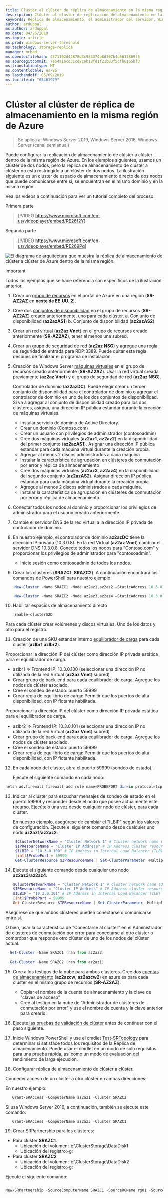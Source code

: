 ```yaml
---
title: Clúster al clúster de réplica de almacenamiento en la misma región de Azure
description: Clúster al clúster de replicación de almacenamiento en la misma región de Azure
keywords: Réplica de almacenamiento, el administrador del servidor, Windows Server, Azure, clúster, la misma región
author: arduppal
ms.author: arduppal
ms.date: 04/26/2019
ms.topic: article
ms.prod: windows-server-threshold
ms.technology: storage-replica
manager: mchad
ms.openlocfilehash: 4371192d44878d3c953374b8d307b4d5612869f5
ms.sourcegitcommit: 7e54a1bcd31cd2c6b18fd1f21b03f5cfb6165bf3
ms.translationtype: MT
ms.contentlocale: es-ES
ms.lasthandoff: 05/09/2019
ms.locfileid: "65461979"
---
```

# <a name="cluster-to-cluster-storage-replica-within-the-same-region-in-azure"></a>Clúster al clúster de réplica de almacenamiento en la misma región de Azure

> Se aplica a: Windows Server 2019, Windows Server 2016, Windows Server (canal semianual)

Puede configurar la replicación de almacenamiento de clúster a clúster dentro de la misma región de Azure. En los ejemplos siguientes, usamos un clúster de dos nodos, pero la réplica de almacenamiento de clúster a clúster no está restringido a un clúster de dos nodos. La ilustración siguiente es un clúster de espacio de almacenamiento directo de dos nodos que puede comunicarse entre sí, se encuentran en el mismo dominio y en la misma región.

Vea los vídeos a continuación para ver un tutorial completo del proceso.

Primera parte
> [!VIDEO https://www.microsoft.com/en-us/videoplayer/embed/RE26f2Y]

Segunda parte
> [!VIDEO https://www.microsoft.com/en-us/videoplayer/embed/RE269Pq]

![El diagrama de arquitectura que muestra la réplica de almacenamiento de clúster a clúster de Azure dentro de la misma región.](media\Cluster-to-cluster-azure-one-region\architecture.png)
> [!IMPORTANT]
> Todos los ejemplos que se hace referencia son específicos de la ilustración anterior.

1. Crear un [grupo de recursos](https://ms.portal.azure.com/#create/Microsoft.ResourceGroup) en el portal de Azure en una región (**SR-AZ2AZ** en **oeste de EE.UU. 2**). 
2. Cree dos [conjuntos de disponibilidad](https://ms.portal.azure.com/#create/Microsoft.AvailabilitySet-ARM) en el grupo de recursos (**SR-AZ2AZ**) creado anteriormente, uno para cada clúster. 
    a. Conjunto de disponibilidad (**az2azAS1**) b. Conjunto de disponibilidad (**az2azAS2**)
3. Crear un [red virtual](https://ms.portal.azure.com/#create/Microsoft.VirtualNetwork-ARM) (**az2az Vnet**) en el grupo de recursos creado anteriormente (**SR-AZ2AZ**), tener al menos una subred. 
4. Crear un [grupo de seguridad de red](https://ms.portal.azure.com/#create/Microsoft.NetworkSecurityGroup-ARM) (**az2az NSG**) y agregue una regla de seguridad de entrada para RDP:3389. Puede quitar esta regla después de finalizar el programa de instalación. 
5. Creación de Windows Server [máquinas virtuales](https://ms.portal.azure.com/#create/Microsoft.WindowsServer2016Datacenter-ARM) en el grupo de recursos creado anteriormente (**SR-AZ2AZ**). Usar la red virtual creada previamente (**az2az Vnet**) y el grupo de seguridad de red (**az2az NSG**). 
   
   Controlador de dominio (**az2azDC**). Puede elegir crear un tercer conjunto de disponibilidad para el controlador de dominio o agregar el controlador de dominio en uno de los dos conjuntos de disponibilidad. Si va a agregar al conjunto de disponibilidad creado para los dos clústeres, asignar, una dirección IP pública estándar durante la creación de máquinas virtuales. 
   - Instalar servicio de dominio de Active Directory.
   - Crear un dominio (Contoso.com)
   - Crear un usuario con privilegios de administrador (contosoadmin) 
   - Cree dos máquinas virtuales (**az2az1**, **az2az2**) en la disponibilidad del primer conjunto (**az2azAS1**). Asignar una dirección IP pública estándar para cada máquina virtual durante la creación propia.
   - Agregar al menos 2 discos administrados a cada máquina
   - Instalar la característica de agrupación en clústeres de conmutación por error y réplica de almacenamiento
   - Cree dos máquinas virtuales (**az2az3**, **az2az4**) en la disponibilidad del segundo conjunto (**az2azAS2**). Asignar dirección IP pública estándar para cada máquina virtual durante la creación propia. 
   - Agregue al menos 2 discos administrados a cada máquina. 
   - Instalar la característica de agrupación en clústeres de conmutación por error y réplica de almacenamiento. 
   
6. Conectar todos los nodos al dominio y proporcionar los privilegios de administrador para el usuario creado anteriormente. 

7. Cambie el servidor DNS de la red virtual a la dirección IP privada de controlador de dominio. 
8. En nuestro ejemplo, el controlador de dominio **az2azDC** tiene la dirección IP privada (10.3.0.8). En la red Virtual (**az2az Vnet**) cambiar el servidor DNS 10.3.0.8. Conecte todos los nodos para "Contoso.com" y proporcionar los privilegios de administrador para "contosoadmin".
   - Inicie sesión como contosoadmin de todos los nodos. 
    
9. Crear los clústeres (**SRAZC1**, **SRAZC2**). A continuación encontrará los comandos de PowerShell para nuestro ejemplo
```PowerShell
    New-Cluster -Name SRAZC1 -Node az2az1,az2az2 –StaticAddress 10.3.0.100
```
```PowerShell
    New-Cluster -Name SRAZC2 -Node az2az3,az2az4 –StaticAddress 10.3.0.101
```
10. Habilitar espacios de almacenamiento directo
```PowerShell
    Enable-clusterS2D
```   
   
   Para cada clúster crear volúmenes y discos virtuales. Uno de los datos y otro para el registro. 
   
11. Creación de una SKU estándar interno [equilibrador de carga](https://ms.portal.azure.com/#create/Microsoft.LoadBalancer-ARM) para cada clúster (**azlbr1**,**azlbr2**). 
   
   Proporcionar la dirección IP del clúster como dirección IP privada estática para el equilibrador de carga.
   - azlbr1 => Frontend IP: 10.3.0.100 (seleccionar una dirección IP no utilizada de la red Virtual (**az2az Vnet**) subred)
   - Crear grupo de back-end para cada equilibrador de carga. Agregue los nodos de clúster asociado.
   - Cree el sondeo de estado: puerto 59999
   - Crear regla de equilibrio de carga: Permitir que los puertos de alta disponibilidad, con IP flotante habilitada. 
   
   Proporcionar la dirección IP del clúster como dirección IP privada estática para el equilibrador de carga.
   - azlbr2 => Frontend IP: 10.3.0.101 (seleccionar una dirección IP no utilizada de la red Virtual (**az2az Vnet**) subred)
   - Crear grupo de back-end para cada equilibrador de carga. Agregue los nodos de clúster asociado.
   - Cree el sondeo de estado: puerto 59999
   - Crear regla de equilibrio de carga: Permitir que los puertos de alta disponibilidad, con IP flotante habilitada. 
   
12. En cada nodo del clúster, abra el puerto 59999 (sondeo de estado). 
   
    Ejecute el siguiente comando en cada nodo:
```PowerShell
netsh advfirewall firewall add rule name=PROBEPORT dir=in protocol=tcp action=allow localport=59999 remoteip=any profile=any 
```   
13. Indicar al clúster para escuchar mensajes de sondeo de estado en el puerto 59999 y responder desde el nodo que posee actualmente este recurso. Ejecútelo una vez desde cualquier nodo de clúster, para cada clúster. 
    
    En nuestro ejemplo, asegúrese de cambiar el "ILBIP" según los valores de configuración. Ejecute el siguiente comando desde cualquier uno nodo **az2az1**/**az2az2**:

    ```PowerShell
     $ClusterNetworkName = "Cluster Network 1" # Cluster network name (Use Get-ClusterNetwork on Windows Server 2012 or higher to find the name. And use Get-ClusterResource to find the IPResourceName).
     $IPResourceName = "Cluster IP Address" # IP Address cluster resource name.
     $ILBIP = "10.3.0.100" # IP Address in Internal Load Balancer (ILB) - The static IP address for the load balancer configured in the Azure portal.
     [int]$ProbePort = 59999
     Get-ClusterResource $IPResourceName | Set-ClusterParameter -Multiple @{"Address"="$ILBIP";"ProbePort"=$ProbePort;"SubnetMask"="255.255.255.255";"Network"="$ClusterNetworkName";”ProbeFailureThreshold”=5;"EnableDhcp"=0}
    ```

14. Ejecute el siguiente comando desde cualquier uno nodo **az2az3**/**az2az4**. 

    ```PowerShell
    $ClusterNetworkName = "Cluster Network 1" # Cluster network name (Use Get-ClusterNetwork on Windows Server 2012 or higher to find the name. And use Get-ClusterResource to find the IPResourceName).
    $IPResourceName = "Cluster IP Address" # IP Address cluster resource name.
    $ILBIP = "10.3.0.101" # IP Address in Internal Load Balancer (ILB) - The static IP address for the load balancer configured in the Azure portal.
    [int]$ProbePort = 59999
    Get-ClusterResource $IPResourceName | Set-ClusterParameter -Multiple @{"Address"="$ILBIP";"ProbePort"=$ProbePort;"SubnetMask"="255.255.255.255";"Network"="$ClusterNetworkName";”ProbeFailureThreshold”=5;"EnableDhcp"=0}  
    ```   
   Asegúrese de que ambos clústeres pueden conectarse o comunicarse entre sí. 

   O bien, usar la característica de "Conectarse al clúster" en el Administrador de clústeres de conmutación por error para conectarse al otro clúster o comprobar que responde otro clúster de uno de los nodos del clúster actual.  
   
   ```PowerShell
     Get-Cluster -Name SRAZC1 (ran from az2az3)
   ```
   ```PowerShell
     Get-Cluster -Name SRAZC2 (ran from az2az1)
   ```   

15. Cree a los testigos de la nube para ambos clústeres. Cree dos [cuentas de almacenamiento](https://ms.portal.azure.com/#create/Microsoft.StorageAccount-ARM) (**az2azcw**, **az2azcw2**) en azure es para cada clúster en el mismo grupo de recursos (**SR-AZ2AZ**).

    - Copiar el nombre de la cuenta de almacenamiento y la clave de "claves de acceso"
    - Cree al testigo en la nube de "Administrador de clústeres de conmutación por error" y use el nombre de cuenta y la clave anterior para crearlo.

16. Ejecute [las pruebas de validación de clúster](../../failover-clustering/create-failover-cluster.md#validate-the-configuration) antes de continuar con el paso siguiente.

17. Inicie Windows PowerShell y use el cmdlet [Test-SRTopology](https://docs.microsoft.com/powershell/module/storagereplica/test-srtopology?view=win10-ps) para determinar si satisface todos los requisitos de la Réplica de almacenamiento. Puede usar el cmdlet en un modo de solo requisitos para una prueba rápida, así como un modo de evaluación del rendimiento de larga ejecución.

18. Configurar réplica de almacenamiento de clúster a clúster.
   
   Conceder acceso de un clúster a otro clúster en ambas direcciones:

   En nuestro ejemplo:

   ```PowerShell
      Grant-SRAccess -ComputerName az2az1 -Cluster SRAZC2
   ```
Si usa Windows Server 2016, a continuación, también se ejecute este comando:

   ```PowerShell
      Grant-SRAccess -ComputerName az2az3 -Cluster SRAZC1
   ```   
   
19. Crear SRPartnership para los clústeres:</ol>

 - Para clúster **SRAZC1**.
   - Ubicación del volumen:-c:\ClusterStorage\DataDisk1
   - Ubicación del registro:-g:
 - Para clúster **SRAZC2**
    - Ubicación del volumen:-c:\ClusterStorage\DataDisk2
    - Ubicación del registro:-g:

Ejecute el siguiente comando:

```PowerShell

New-SRPartnership -SourceComputerName SRAZC1 -SourceRGName rg01 -SourceVolumeName c:\ClusterStorage\DataDisk1 -SourceLogVolumeName  g: -DestinationComputerName **SRAZC2** -DestinationRGName rg02 -DestinationVolumeName c:\ClusterStorage\DataDisk2 -DestinationLogVolumeName  g:
```
